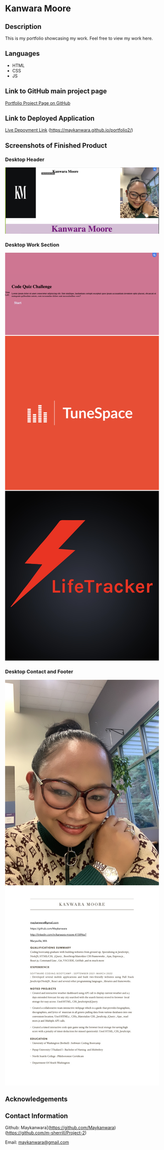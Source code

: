 # Kanwara Moore

## Description

This is my portfolio showcasing my work.
Feel free to view my work here.

## Languages
- HTML
- CSS
- JS

## Link to GitHub main project page

[Portfolio Project Page on GitHub](https://github.com/Maykanwara/portfolio2.git)
                              
## Link to Deployed Application

[Live Depoyment Link](https://maykanwara.github.io/portfolio2/)
                      (https://maykanwara.github.io/portfolio2/)


## Screenshots of Finished Product

### Desktop Header

![This is an image](/assets/portfolio.png)

### Desktop Work Section

![This is an image](/assets/codequiz.png)
![This is an image](/assets/tunespace.png)
![This is an image](/assets/lifetracker.jpg)


### Desktop Contact and Footer

![This is an image](/assets/kanwara.jpg)
![This is an image](/assets/kanwararesume.jpg)

## Acknowledgements



## Contact Information

Github: Maykanwara](https://github.com/Maykanwara)
                    (https://github.com/m-sherrill/Project-2)

Email: maykanwara@gmail.com